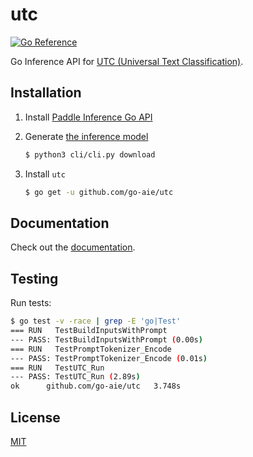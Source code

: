# utc

[![Go Reference](https://pkg.go.dev/badge/go-aie/utc/vulndb.svg)][2]

Go Inference API for [UTC (Universal Text Classification)][1].


## Installation

1. Install [Paddle Inference Go API][3]
2. Generate [the inference model](cli/README.md#save-inference-model)

    ```bash
    $ python3 cli/cli.py download
    ```

3. Install `utc`

    ```bash
    $ go get -u github.com/go-aie/utc
    ```


## Documentation

Check out the [documentation][2].


## Testing

Run tests:

```bash
$ go test -v -race | grep -E 'go|Test'
=== RUN   TestBuildInputsWithPrompt
--- PASS: TestBuildInputsWithPrompt (0.00s)
=== RUN   TestPromptTokenizer_Encode
--- PASS: TestPromptTokenizer_Encode (0.01s)
=== RUN   TestUTC_Run
--- PASS: TestUTC_Run (2.89s)
ok      github.com/go-aie/utc   3.748s
```


## License

[MIT](LICENSE)


[1]: https://github.com/PaddlePaddle/PaddleNLP/tree/develop/applications/zero_shot_text_classification
[2]: https://pkg.go.dev/github.com/go-aie/utc
[3]: https://www.paddlepaddle.org.cn/inference/master/guides/install/go_install.html
